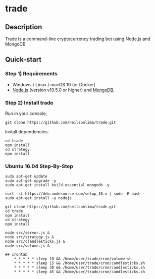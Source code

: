 # trade

## Description

Trade is a command-line cryptocurrency trading bot using Node.js and MongoDB

## Quick-start

### Step 1) Requirements

- Windows / Linux / macOS 10 (or Docker)
- [Node.js](https://nodejs.org/) (version v10.5.0 or higher) and [MongoDB](https://www.mongodb.com/).

### Step 2) Install trade 

Run in your console,

```
git clone https://github.com/neilsonlima/trade.git
```

Install dependencies:

```
cd trade
npm install
cd strategy
npm install
```

### Ubuntu 16.04 Step-By-Step

```
sudo apt-get update
sudo apt-get upgrade -y
sudo apt-get install build-essential mongodb -y

curl -sL https://deb.nodesource.com/setup_10.x | sudo -E bash -
sudo apt-get install -y nodejs

git clone https://github.com/neilsonlima/trade.git
cd trade
npm install
cd strategy
npm install

node src/server.js &
node src/strategy.js &
node src/clandlesticks.js &
node src/volume.js &

## crontab
    * * * * * sleep 10 && /home/user/trade/cron/volume.sh
    * * * * * sleep 15 && /home/user/trade/cron/candlesticks.sh
    * * * * * sleep 30 && /home/user/trade/cron/candlesticks.sh
    * * * * * sleep 45 && /home/user/trade/cron/candlesticks.sh
